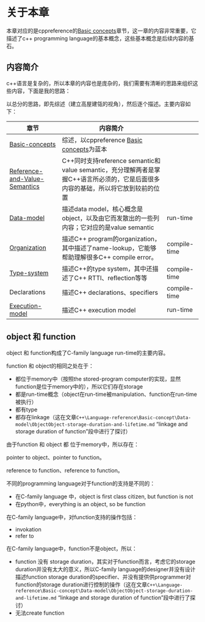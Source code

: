 # 关于本章

本章对应的是cppreference的[Basic concepts](https://en.cppreference.com/w/cpp/language/basic_concepts)章节，这一章的内容非常重要，它描述了c++ programming language的基本概念，这些基本概念是后续内容的基石。

## 内容简介

c++语言是复杂的，所以本章的内容也是庞杂的，我们需要有清晰的思路来组织这些内容，下面是我的思路：

以总分的思路，即先综述（建立高屋建瓴的视角），然后逐个描述。主要内容如下：



| 章节                                                         | 内容简介                                                     |              |
| ------------------------------------------------------------ | ------------------------------------------------------------ | ------------ |
| [Basic-concepts](./Basic-concepts.md)                        | 综述，以cppreference [Basic concepts](https://en.cppreference.com/w/cpp/language/basic_concepts)为蓝本 |              |
| [Reference-and-Value-Semantics](./Reference-and-Value-Semantics/index.md) | C++同时支持reference semantic和value semantic，充分理解两者是掌握C++语言所必须的，它是后面很多内容的基础，所以将它放到较前的位置 |              |
| [Data-model](./Data-model/index.md)                          | 描述data model，核心概念是object，以及由它而发散出的一些列内容；它对应的是value semantic | run-time     |
| [Organization](./Organization/index.md)                      | 描述C++ program的organization，其中描述了name-lookup，它能够帮助理解很多C++ compile error。 | compile-time |
| [Type-system](./Type-system/index.md)                        | 描述C++的type system，其中还描述了C++ RTTI、reflection等等   | compile-time |
| Declarations                                                 | 描述C++ declarations、specifiers                             | compile-time |
| [Execution-model](./Execution-model/index.md)                | 描述C++ execution model                                      | run-time     |



## object 和 function

object 和 function构成了C-family language run-time的主要内容。

function 和 object的相同之处在于：

- 都位于memory中（按照the stored-program computer的实现，显然function是位于memory中的），所以它们存在storage
- 都是run-time概念（object在run-time被manipulation、function在run-time被执行）
- 都有type
- 都存在linkage（这在文章`C++\Language-reference\Basic-concept\Data-model\ObjectObject-storage-duration-and-lifetime.md` “linkage and storage duration of function”段中进行了探讨）

由于function 和 object 都 位于memory中，所以存在：

pointer to object、pointer to function。

reference to function、reference to function。

不同的programming language对于function的支持是不同的：

- 在C-family language 中，object is first class citizen, but function is not
- 在python中，everything is an object, so be function

在C-family language中，对function支持的操作包括：

- invokation
- refer to

在C-family language中，function不是object，所以：

- function 没有 storage duration，其实对于function而言，考虑它的storage duration并没有太大的意义，所以C-family language的designer并没有设计描述function storage duration的specifier、并没有提供供programmer对function的storage duration进行控制的操作（这在文章`C++\Language-reference\Basic-concept\Data-model\ObjectObject-storage-duration-and-lifetime.md` “linkage and storage duration of function”段中进行了探讨）
- 无法create function

